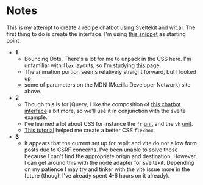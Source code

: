 # Notes

This is my attempt to create a recipe chatbot using Sveltekit and wit.ai.  The first thing to do is create the interface.  I'm using [this snippet](https://svelte.dev/repl/ce61cb87ea604812a1d1639de66f7a5d?version=3.46.3) as starting point.

* **1**
  * Bouncing Dots.  There's a lot for me to unpack in the CSS here.  I'm unfamiliar with `flex` layouts, so I'm studying [this](https://developer.mozilla.org/en-US/docs/Learn/CSS/CSS_layout/Flexbox) page.
  * The animation portion seems relatively straight forward, but I looked up
  * some of parameters on the MDN (Mozilla Developer Network) site above.
* **2**
  * Though this is for jQuery, I like the composition of [this chatbot interface](https://codepen.io/TVBZ/pen/WmPPyR) a bit more, so we'll use it in conjunction with the svelte example.
  * I've learned a lot about CSS for instance the `fr` [unit](https://www.digitalocean.com/community/tutorials/css-css-grid-layout-fr-unit) and the `vh` [unit](https://www.w3schools.com/cssref/css_units.php).
  * [This tutorial](https://www.digitalocean.com/community/cheatsheets/css-flexbox) helped me create a better CSS `flexbox`.
* **3**
  * It appears that the current set up for replit and vite do not allow
form posts due to CSRF concerns.  I've been unable to solve those because I
can't find the appropriate origin and destination.  However, I can get
around this with the node adapter for sveltekit.  Depending on my patience
I may try and tinker with the vite issue more in the future (though I've
already spent 4-6 hours on it already).